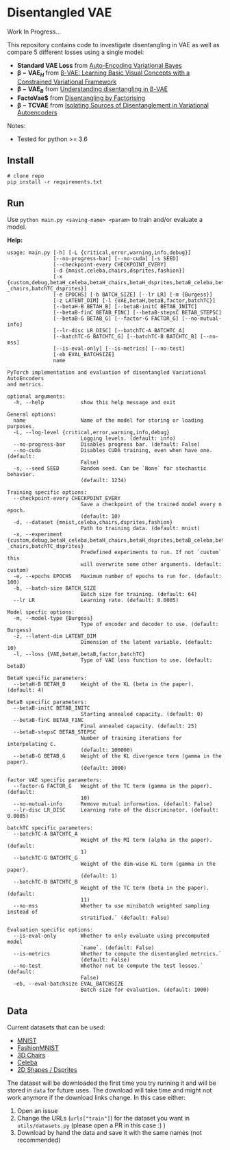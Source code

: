# Disentangled VAE 

Work In Progress...

This repository contains code to investigate disentangling in VAE as well as compare 5 different losses using a single model:

* **Standard VAE Loss** from [Auto-Encoding Variational Bayes](https://arxiv.org/abs/1312.6114)
* **$\pmb{\beta}-\text{VAE}_H$** from [β-VAE: Learning Basic Visual Concepts with a Constrained Variational Framework](https://openreview.net/pdf?id=Sy2fzU9gl)
* **$\pmb{\beta}-\text{VAE}_B$** from [Understanding disentangling in β-VAE](https://arxiv.org/abs/1804.03599)
* **FactoVae$** from [Disentangling by Factorising](https://arxiv.org/pdf/1802.05983.pdf)
* **$\pmb{\beta}-\text{TCVAE}$** from [Isolating Sources of Disentanglement in Variational Autoencoders](https://arxiv.org/abs/1802.04942)

Notes:
- Tested for python >= 3.6

## Install

```
# clone repo
pip install -r requirements.txt
```

## Run

Use `python main.py <saving-name> <param>` to train and/or evaluate a model.

**Help:**

```
usage: main.py [-h] [-L {critical,error,warning,info,debug}]
               [--no-progress-bar] [--no-cuda] [-s SEED]
               [--checkpoint-every CHECKPOINT_EVERY]
               [-d {mnist,celeba,chairs,dsprites,fashion}]
               [-x {custom,debug,betaH_celeba,betaH_chairs,betaH_dsprites,betaB_celeba,betaB_chairs,betaB_dsprites,factor_celeba,factor_chairs,factor_dsprites,batchTC_celeba,batchTC
_chairs,batchTC_dsprites}]
               [-e EPOCHS] [-b BATCH_SIZE] [--lr LR] [-m {Burgess}]
               [-z LATENT_DIM] [-l {VAE,betaH,betaB,factor,batchTC}]
               [--betaH-B BETAH_B] [--betaB-initC BETAB_INITC]
               [--betaB-finC BETAB_FINC] [--betaB-stepsC BETAB_STEPSC]
               [--betaB-G BETAB_G] [--factor-G FACTOR_G] [--no-mutual-info]
               [--lr-disc LR_DISC] [--batchTC-A BATCHTC_A]
               [--batchTC-G BATCHTC_G] [--batchTC-B BATCHTC_B] [--no-mss]
               [--is-eval-only] [--is-metrics] [--no-test]
               [-eb EVAL_BATCHSIZE]
               name

PyTorch implementation and evaluation of disentangled Variational AutoEncoders
and metrics.

optional arguments:
  -h, --help            show this help message and exit

General options:
  name                  Name of the model for storing or loading purposes.
  -L, --log-level {critical,error,warning,info,debug}
                        Logging levels. (default: info)
  --no-progress-bar     Disables progress bar. (default: False)
  --no-cuda             Disables CUDA training, even when have one. (default:
                        False)
  -s, --seed SEED       Random seed. Can be `None` for stochastic behavior.
                        (default: 1234)

Training specific options:
  --checkpoint-every CHECKPOINT_EVERY
                        Save a checkpoint of the trained model every n epoch.
                        (default: 10)
  -d, --dataset {mnist,celeba,chairs,dsprites,fashion}
                        Path to training data. (default: mnist)
  -x, --experiment {custom,debug,betaH_celeba,betaH_chairs,betaH_dsprites,betaB_celeba,betaB_chairs,betaB_dsprites,factor_celeba,factor_chairs,factor_dsprites,batchTC_celeba,batchTC
_chairs,batchTC_dsprites}
                        Predefined experiments to run. If not `custom` this
                        will overwrite some other arguments. (default: custom)
  -e, --epochs EPOCHS   Maximum number of epochs to run for. (default: 100)
  -b, --batch-size BATCH_SIZE
                        Batch size for training. (default: 64)
  --lr LR               Learning rate. (default: 0.0005)

Model specfic options:
  -m, --model-type {Burgess}
                        Type of encoder and decoder to use. (default: Burgess)
  -z, --latent-dim LATENT_DIM
                        Dimension of the latent variable. (default: 10)
  -l, --loss {VAE,betaH,betaB,factor,batchTC}
                        Type of VAE loss function to use. (default: betaB)

BetaH specific parameters:
  --betaH-B BETAH_B     Weight of the KL (beta in the paper). (default: 4)

BetaB specific parameters:
  --betaB-initC BETAB_INITC
                        Starting annealed capacity. (default: 0)
  --betaB-finC BETAB_FINC
                        Final annealed capacity. (default: 25)
  --betaB-stepsC BETAB_STEPSC
                        Number of training iterations for interpolating C.
                        (default: 100000)
  --betaB-G BETAB_G     Weight of the KL divergence term (gamma in the paper).
                        (default: 1000)

factor VAE specific parameters:
  --factor-G FACTOR_G   Weight of the TC term (gamma in the paper). (default:
                        10)
  --no-mutual-info      Remove mutual information. (default: False)
  --lr-disc LR_DISC     Learning rate of the discriminator. (default: 0.0005)

batchTC specific parameters:
  --batchTC-A BATCHTC_A
                        Weight of the MI term (alpha in the paper). (default:
                        1)
  --batchTC-G BATCHTC_G
                        Weight of the dim-wise KL term (gamma in the paper).
                        (default: 1)
  --batchTC-B BATCHTC_B
                        Weight of the TC term (beta in the paper). (default:
                        11)
  --no-mss              Whether to use minibatch weighted sampling instead of
                        stratified.` (default: False)

Evaluation specific options:
  --is-eval-only        Whether to only evaluate using precomputed model
                        `name`. (default: False)
  --is-metrics          Whether to compute the disentangled metrcics.`
                        (default: False)
  --no-test             Whether not to compute the test losses.` (default:
                        False)
  -eb, --eval-batchsize EVAL_BATCHSIZE
                        Batch size for evaluation. (default: 1000)
```

## Data

Current datasets that can be used:
- [MNIST](http://yann.lecun.com/exdb/mnist/)
- [FashionMNIST](https://github.com/zalandoresearch/fashion-mnist)
- [3D Chairs](https://www.di.ens.fr/willow/research/seeing3Dchairs)
- [Celeba](http://mmlab.ie.cuhk.edu.hk/projects/CelebA.html)
- [2D Shapes / Dsprites](https://github.com/deepmind/dsprites-dataset/)

The dataset will be downloaded the first time you try running it and will be stored in `data` for future uses. The download will take time and might not work anymore if the download links change. In this case either:

1. Open an issue 
2. Change the URLs (`urls["train"]`) for the dataset you want in `utils/datasets.py` (please open a PR in this case :) )
3. Download by hand the data and save it with the same names (not recommended)
